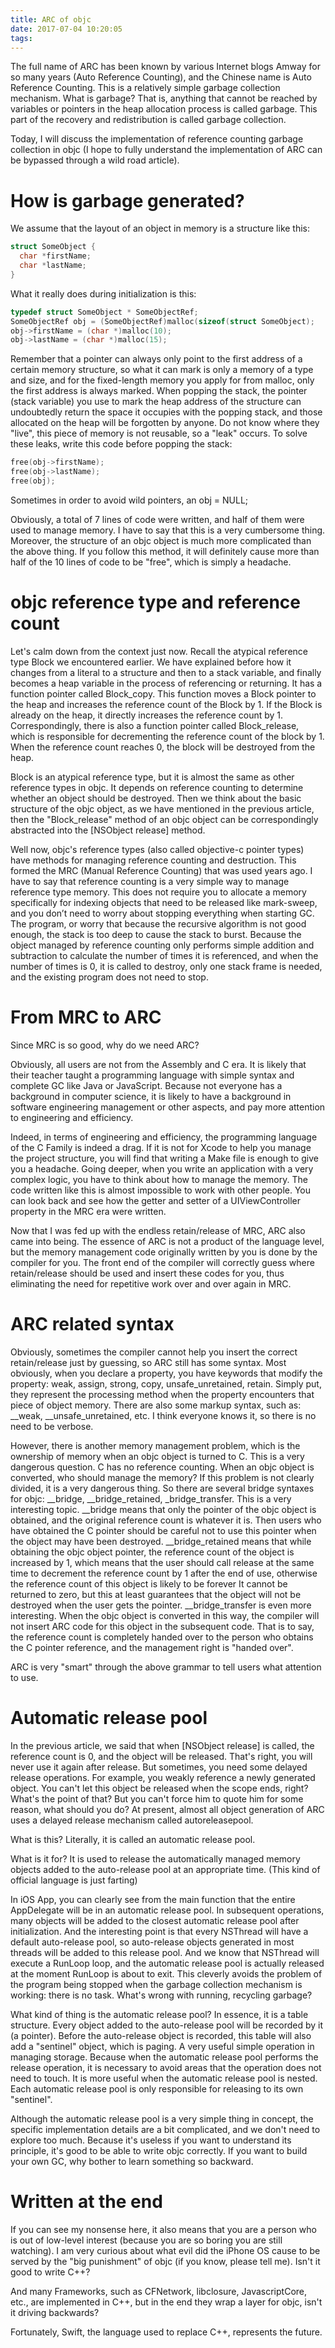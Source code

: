 ```yaml
---
title: ARC of objc
date: 2017-07-04 10:20:05
tags:
---
```


The full name of ARC has been known by various Internet blogs Amway for so many years (Auto Reference Counting), and the Chinese name is Auto Reference Counting. This is a relatively simple garbage collection mechanism. What is garbage? That is, anything that cannot be reached by variables or pointers in the heap allocation process is called garbage. This part of the recovery and redistribution is called garbage collection.

Today, I will discuss the implementation of reference counting garbage collection in objc (I hope to fully understand the implementation of ARC can be bypassed through a wild road article).

<!--more-->
# How is garbage generated?
We assume that the layout of an object in memory is a structure like this:

```c
struct SomeObject {
  char *firstName;
  char *lastName;
}
```

What it really does during initialization is this:

```c
typedef struct SomeObject * SomeObjectRef;
SomeObjectRef obj = (SomeObjectRef)malloc(sizeof(struct SomeObject);
obj->firstName = (char *)malloc(10);
obj->lastName = (char *)malloc(15);
```

Remember that a pointer can always only point to the first address of a certain memory structure, so what it can mark is only a memory of a type and size, and for the fixed-length memory you apply for from malloc, only the first address is always marked. When popping the stack, the pointer (stack variable) you use to mark the heap address of the structure can undoubtedly return the space it occupies with the popping stack, and those allocated on the heap will be forgotten by anyone. Do not know where they "live", this piece of memory is not reusable, so a "leak" occurs. To solve these leaks, write this code before popping the stack:

```c
free(obj->firstName);
free(obj->lastName);
free(obj);
```

Sometimes in order to avoid wild pointers, an obj = NULL;

Obviously, a total of 7 lines of code were written, and half of them were used to manage memory. I have to say that this is a very cumbersome thing. Moreover, the structure of an objc object is much more complicated than the above thing. If you follow this method, it will definitely cause more than half of the 10 lines of code to be "free", which is simply a headache.

# objc reference type and reference count

Let's calm down from the context just now. Recall the atypical reference type Block we encountered earlier. We have explained before how it changes from a literal to a structure and then to a stack variable, and finally becomes a heap variable in the process of referencing or returning. It has a function pointer called Block_copy. This function moves a Block pointer to the heap and increases the reference count of the Block by 1. If the Block is already on the heap, it directly increases the reference count by 1. Correspondingly, there is also a function pointer called Block_release, which is responsible for decrementing the reference count of the block by 1. When the reference count reaches 0, the block will be destroyed from the heap.

Block is an atypical reference type, but it is almost the same as other reference types in objc. It depends on reference counting to determine whether an object should be destroyed. Then we think about the basic structure of the objc object, as we have mentioned in the previous article, then the "Block_release" method of an objc object can be correspondingly abstracted into the [NSObject release] method.

Well now, objc's reference types (also called objective-c pointer types) have methods for managing reference counting and destruction. This formed the MRC (Manual Reference Counting) that was used years ago. I have to say that reference counting is a very simple way to manage reference type memory. This does not require you to allocate a memory specifically for indexing objects that need to be released like mark-sweep, and you don’t need to worry about stopping everything when starting GC. The program, or worry that because the recursive algorithm is not good enough, the stack is too deep to cause the stack to burst. Because the object managed by reference counting only performs simple addition and subtraction to calculate the number of times it is referenced, and when the number of times is 0, it is called to destroy, only one stack frame is needed, and the existing program does not need to stop.

# From MRC to ARC

Since MRC is so good, why do we need ARC?

Obviously, all users are not from the Assembly and C era. It is likely that their teacher taught a programming language with simple syntax and complete GC like Java or JavaScript. Because not everyone has a background in computer science, it is likely to have a background in software engineering management or other aspects, and pay more attention to engineering and efficiency.

Indeed, in terms of engineering and efficiency, the programming language of the C Family is indeed a drag. If it is not for Xcode to help you manage the project structure, you will find that writing a Make file is enough to give you a headache. Going deeper, when you write an application with a very complex logic, you have to think about how to manage the memory. The code written like this is almost impossible to work with other people. You can look back and see how the getter and setter of a UIViewController property in the MRC era were written.

Now that I was fed up with the endless retain/release of MRC, ARC also came into being. The essence of ARC is not a product of the language level, but the memory management code originally written by you is done by the compiler for you. The front end of the compiler will correctly guess where retain/release should be used and insert these codes for you, thus eliminating the need for repetitive work over and over again in MRC.

# ARC related syntax

Obviously, sometimes the compiler cannot help you insert the correct retain/release just by guessing, so ARC still has some syntax. Most obviously, when you declare a property, you have keywords that modify the property: weak, assign, strong, copy, unsafe_unretained, retain. Simply put, they represent the processing method when the property encounters that piece of object memory. There are also some markup syntax, such as: __weak, __unsafe_unretained, etc. I think everyone knows it, so there is no need to be verbose.

However, there is another memory management problem, which is the ownership of memory when an objc object is turned to C. This is a very dangerous question. C has no reference counting. When an objc object is converted, who should manage the memory? If this problem is not clearly divided, it is a very dangerous thing. So there are several bridge syntaxes for objc: \_\_bridge, \_\_bridge_retained, \_bridge\_transfer. This is a very interesting topic. \_\_bridge means that only the pointer of the objc object is obtained, and the original reference count is whatever it is. Then users who have obtained the C pointer should be careful not to use this pointer when the object may have been destroyed. \_\_bridge\_retained means that while obtaining the objc object pointer, the reference count of the object is increased by 1, which means that the user should call release at the same time to decrement the reference count by 1 after the end of use, otherwise the reference count of this object is likely to be forever It cannot be returned to zero, but this at least guarantees that the object will not be destroyed when the user gets the pointer. \_\_bridge\_transfer is even more interesting. When the objc object is converted in this way, the compiler will not insert ARC code for this object in the subsequent code. That is to say, the reference count is completely handed over to the person who obtains the C pointer reference, and the management right is "handed over".

ARC is very "smart" through the above grammar to tell users what attention to use.

# Automatic release pool

In the previous article, we said that when [NSObject release] is called, the reference count is 0, and the object will be released. That's right, you will never use it again after release. But sometimes, you need some delayed release operations. For example, you weakly reference a newly generated object. You can't let this object be released when the scope ends, right? What's the point of that? But you can't force him to quote him for some reason, what should you do? At present, almost all object generation of ARC uses a delayed release mechanism called autoreleasepool.

What is this? Literally, it is called an automatic release pool.

What is it for? It is used to release the automatically managed memory objects added to the auto-release pool at an appropriate time. (This kind of official language is just farting)

In iOS App, you can clearly see from the main function that the entire AppDelegate will be in an automatic release pool. In subsequent operations, many objects will be added to the closest automatic release pool after initialization. And the interesting point is that every NSThread will have a default auto-release pool, so auto-release objects generated in most threads will be added to this release pool. And we know that NSThread will execute a RunLoop loop, and the automatic release pool is actually released at the moment RunLoop is about to exit. This cleverly avoids the problem of the program being stopped when the garbage collection mechanism is working: there is no task. What's wrong with running, recycling garbage?

What kind of thing is the automatic release pool? In essence, it is a table structure. Every object added to the auto-release pool will be recorded by it (a pointer). Before the auto-release object is recorded, this table will also add a "sentinel" object, which is paging. A very useful simple operation in managing storage. Because when the automatic release pool performs the release operation, it is necessary to avoid areas that the operation does not need to touch. It is more useful when the automatic release pool is nested. Each automatic release pool is only responsible for releasing to its own "sentinel".

Although the automatic release pool is a very simple thing in concept, the specific implementation details are a bit complicated, and we don't need to explore too much. Because it's useless if you want to understand its principle, it's good to be able to write objc correctly. If you want to build your own GC, why bother to learn something so backward.

# Written at the end

If you can see my nonsense here, it also means that you are a person who is out of low-level interest (because you are so boring you are still watching). I am very curious about what evil did the iPhone OS cause to be served by the "big punishment" of objc (if you know, please tell me). Isn't it good to write C++?

And many Frameworks, such as CFNetwork, libclosure, JavascriptCore, etc., are implemented in C++, but in the end they wrap a layer for objc, isn't it driving backwards?

Fortunately, Swift, the language used to replace C++, represents the future.